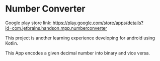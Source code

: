 # Number Converter

Google play store link: https://play.google.com/store/apps/details?id=com.jetbrains.handson.mpp.numberconverter

This project is another learning experience developing for android using Kotlin.

This App encodes a given decimal number into binary and vice versa.
